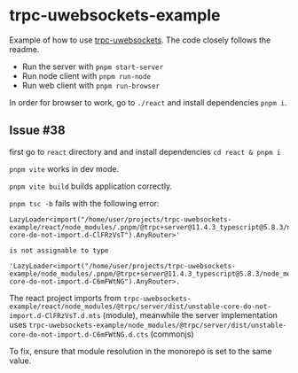 # trpc-uwebsockets-example

Example of how to use [trpc-uwebsockets](https://github.com/romanzy313/trpc-uwebsockets). The code closely follows the readme.

- Run the server with `pnpm start-server`
- Run node client with `pnpm run-node`
- Run web client with `pnpm run-browser`

In order for browser to work, go to `./react` and install dependencies `pnpm i`.

## Issue #38

first go to `react` directory and and install dependencies `cd react & pnpm i`

`pnpm vite` works in dev mode.

`pnpm vite build` builds application correctly.

`pnpm tsc -b` fails with the following error:

```
LazyLoader<import("/home/user/projects/trpc-uwebsockets-example/react/node_modules/.pnpm/@trpc+server@11.4.3_typescript@5.8.3/node_modules/@trpc/server/dist/unstable-core-do-not-import.d-ClFRzVsT").AnyRouter>'

is not assignable to type

'LazyLoader<import("/home/user/projects/trpc-uwebsockets-example/node_modules/.pnpm/@trpc+server@11.4.3_typescript@5.8.3/node_modules/@trpc/server/dist/unstable-core-do-not-import.d-C6mFWtNG").AnyRouter>.
```

The react project imports from
`trpc-uwebsockets-example/react/node_modules/@trpc/server/dist/unstable-core-do-not-import.d-ClFRzVsT.d.mts` (module), meanwhile the server implementation uses `trpc-uwebsockets-example/node_modules/@trpc/server/dist/unstable-core-do-not-import.d-C6mFWtNG.d.cts` (commonjs)

To fix, ensure that module resolution in the monorepo is set to the same value.
